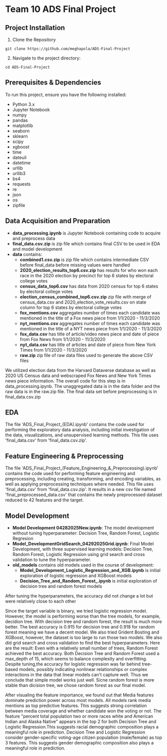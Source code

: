 # Team 10 ADS Final Project

## Project Installation
1. Clone the Repository
```{python} 
git clone https://github.com/meghapola/ADS-Final-Project
```
2. Navigate to the project directory:
```{python} 
cd ADS-Final-Project
```

## Prerequisites & Dependencies
To run this project, ensure you have the following installed:
- Python 3.x
- Jupyter Notebook
- numpy
- pandas
- matplotlib
- seaborn
- sklearn
- scipy
- xgboost
- time
- dateuil
- datetime
- urllib
- urllib3
- bs4
- requests
- re
- json
- os
- zipfile

## Data Acquisition and Preparation
- **data_processing.ipynb** is Jupyter Notebook containing code to acquire and preprocess data
- **final_data.csv.zip** is zip file which contains final CSV to be used in EDA and model development 
- **data** contains:
  - **combined1.csv.zip** is zip file which contains intermediate CSV before final_data before missing values were handled 
  - **2020_election_results_top6.csv.zip** has results for who won each race in the 2020 election by precinct for top 6 states by electoral college votes 
  - **census_data_top6.csv** has data from 2020 census for top 6 states by electoral college votes 
  - **election_census_combined_top6.csv.zip** zip file with merge of census_data.csv and 2020_election_vote_results.csv on state column for top 6 states by electoral college votes 
  - **fox_mentions.csv** aggregates number of times each candidate was mentioned in the title of a Fox news piece from 1/1/2020 - 11/3/2020
  - **nyt_mentions.csv** aggregates number of times each candidate was mentioned in the title of a NYT news piece from 1/1/2020 - 11/3/2020
  - **fox_data.csv** has title of article/video news piece and date of piece from Fox News from 1/1/2020 - 11/3/2020
  - **nyt_data.csv** has title of articles and date of piece from New York Times from 1/1/2020 - 11/3/2020
  -  **raw.zip** zip file of raw data files used to generate the above CSV files 

We utilized election data from the Harvard Dataverse database as well as 2020 US Census data and webscraped Fox News and New York Times news piece information. The overall code for this step is in data_processing.ipynb. The unaggregated data is in the data folder and the raw data is in the raw.zip file. The final data set before preprocessing is in final_data.csv.zip


## EDA
The file 'ADS_Final_Project_(EDA).ipynb' contains the code used for performing the exploratory data analysis, including initial investigation of the data, visualizations, and unsupervised learning methods. This file uses 'final_data.csv' from 'final_data.csv.zip'.

## Feature Engineering & Preprocessing
The file 'ADS_Final_Project_(Feature_Engineering_&_Preprocessing).ipynb' contains the code used for performing feature engineering and preprocessing, including creating, transforming, and encoding variables, as well as applying preprocessing techniques where needed. This file uses 'final_data.csv' from 'final_data.csv.zip'. It results in a new csv file named 'final_preprocessed_data.csv' that contains the newly preprocessed dataset reduced to 42 features and the target.

## Model Development
- **Model Development 04282025New.ipynb**: The model development without tuning hyperparameter: Decision Tree, Random Forest, Logistic Regresion
- **Model_DevelopmentGridSearch_04292025Grid.ipynb**: Final Model Development, with three supervised learning models: Decision Tree, Random Forest, Logistic Regression using grid search and cross validation to tune the hyperparameter.
- **old_models** contains old models used in the course of development:
  - **Model_Development_Logistic_Regression_and_XGB.ipynb** is initial exploration of logistic regression and XGBoost models
  - **Decision_Tree_and_Random_Forest_.ipynb** is initial exploration of decision tree and random forest models 


After tuning the hyperparameters, the accuracy did not change a lot but were relatively close to each other

Since the target variable is binary, we tried logistic regression model. However, the model is performing worse than the tree models, for example, decidion tree. With decision tree and random forest, the result is much more better. The best accuracy is 0.915 for decision tree and 0.918 for random forest meaning we have a decent model. We also tried Grident Bosting and XGBoost, however, the dataset is too large to run those two models. We also did grid search and cross validation to find the best hyperparameters. Here are the result: Even with a relatively small number of trees, Random Forest achieved the best accuracy. Both Decision Tree and Random Forest used a max_depth of 15, which seems to balance complexity and overfitting. Despite tuning,the accuracy for logistic regression was far behind tree-based models, possibly indicating nonlinear relationships or complex interactions in the data that linear models can't capture well.
Thus we conclude that simple model works just well. Sicne random forest is more stable than dicision tree, we chose random forest as our final model.

After visualing the feature importance, we found out that Media features dominate prediction power across most models. All models rank media mentions as top predictive features. This suggests strong correlation between media coverage and whether candidate won the voting or not. The feature "percent total population two or more races white and American Indian and Alaska Native" appears in the top 2 for both Decision Tree and Logistic Regression.This suggests racial demographic composition plays a meaningful role in prediction. Decision Tree and Logistic Regression consider gender-specific voting-age citizen population (male/female) as top 3 features. This suggests gender demographic composition also plays a meaningful role in prediction.




